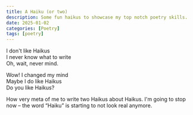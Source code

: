 ```yaml
---
title: A Haiku (or two)
description: Some fun haikus to showcase my top notch poetry skills.
date: 2025-01-02
categories: [Poetry]
tags: [poetry]
---
```


I don't like Haikus \
I never know what to write \
Oh, wait, never mind.

Wow! I changed my mind \
Maybe I do like Haikus \
Do you like Haikus?

How very meta of me to write two Haikus about Haikus. I'm going to stop now – the word “Haiku” is starting to not look real anymore.
